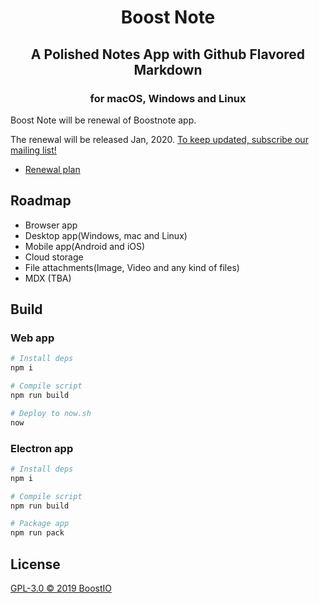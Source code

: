 <h1 align='center'>
  Boost Note
</h1>
<h2 align='center'>A Polished Notes App with Github Flavored Markdown</h2>
<h3 align="center">for macOS, Windows and Linux</h5>

Boost Note will be renewal of Boostnote app.

The renewal will be released Jan, 2020. [To keep updated, subscribe our mailing list!](https://boostnote.io/#subscribe)

- [Renewal plan](https://github.com/BoostIO/Boostnote.next/issues/67)

## Roadmap

- Browser app
- Desktop app(Windows, mac and Linux)
- Mobile app(Android and iOS)
- Cloud storage
- File attachments(Image, Video and any kind of files)
- MDX (TBA)

## Build

### Web app

```sh
# Install deps
npm i

# Compile script
npm run build

# Deploy to now.sh
now
```

### Electron app

```sh
# Install deps
npm i

# Compile script
npm run build

# Package app
npm run pack
```

## License

[GPL-3.0 © 2019 BoostIO](./LICENSE.md)
